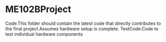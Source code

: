 # ME102BProject
Code:This folder should contain the latest code that directly contributes to the final project.Assumes hardware setup is complete.
TestCode:Code to test individual hardware components
